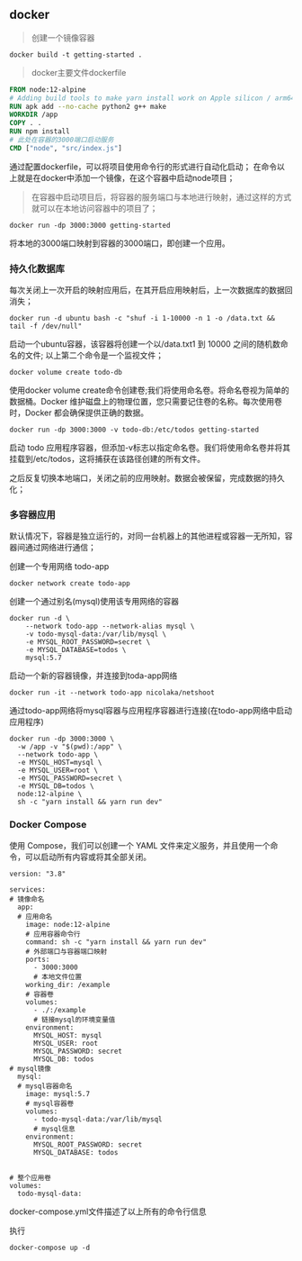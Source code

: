 ## docker
> 创建一个镜像容器
```
docker build -t getting-started .
```

> docker主要文件dockerfile

```dockerfile
FROM node:12-alpine
# Adding build tools to make yarn install work on Apple silicon / arm64 machines
RUN apk add --no-cache python2 g++ make
WORKDIR /app
COPY . .
RUN npm install
# 此处在容器的3000端口启动服务
CMD ["node", "src/index.js"]
```
通过配置dockerfile，可以将项目使用命令行的形式进行自动化启动；
在命令以上就是在docker中添加一个镜像，在这个容器中启动node项目；

>在容器中启动项目后，将容器的服务端口与本地进行映射，通过这样的方式就可以在本地访问容器中的项目了；
```
docker run -dp 3000:3000 getting-started
```
将本地的3000端口映射到容器的3000端口，即创建一个应用。


### 持久化数据库

每次关闭上一次开启的映射应用后，在其开启应用映射后，上一次数据库的数据回消失；

```
docker run -d ubuntu bash -c "shuf -i 1-10000 -n 1 -o /data.txt && tail -f /dev/null"
```
启动一个ubuntu容器，该容器将创建一个以/data.txt1 到 10000 之间的随机数命名的文件;
以上第二个命令是一个监视文件；

```
docker volume create todo-db
```
使用docker volume create命令创建卷;我们将使用命名卷。将命名卷视为简单的数据桶。Docker 维护磁盘上的物理位置，您只需要记住卷的名称。每次使用卷时，Docker 都会确保提供正确的数据。
```
docker run -dp 3000:3000 -v todo-db:/etc/todos getting-started
```
启动 todo 应用程序容器，但添加-v标志以指定命名卷。我们将使用命名卷并将其挂载到/etc/todos，这将捕获在该路径创建的所有文件。

之后反复切换本地端口，关闭之前的应用映射。数据会被保留，完成数据的持久化；


### 多容器应用
默认情况下，容器是独立运行的，对同一台机器上的其他进程或容器一无所知，容器间通过网络进行通信；

创建一个专用网络 todo-app
```
docker network create todo-app
```
创建一个通过别名(mysql)使用该专用网络的容器
```
docker run -d \
    --network todo-app --network-alias mysql \
    -v todo-mysql-data:/var/lib/mysql \
    -e MYSQL_ROOT_PASSWORD=secret \
    -e MYSQL_DATABASE=todos \
    mysql:5.7
```


启动一个新的容器镜像，并连接到toda-app网络
```
docker run -it --network todo-app nicolaka/netshoot
```

通过todo-app网络将mysql容器与应用程序容器进行连接(在todo-app网络中启动应用程序)
```
docker run -dp 3000:3000 \
  -w /app -v "$(pwd):/app" \
  --network todo-app \
  -e MYSQL_HOST=mysql \
  -e MYSQL_USER=root \
  -e MYSQL_PASSWORD=secret \
  -e MYSQL_DB=todos \
  node:12-alpine \
  sh -c "yarn install && yarn run dev"
```

### Docker Compose

使用 Compose，我们可以创建一个 YAML 文件来定义服务，并且使用一个命令，可以启动所有内容或将其全部关闭。
```
version: "3.8"

services:
# 镜像命名
  app:
  # 应用命名
    image: node:12-alpine
    # 应用容器命令行
    command: sh -c "yarn install && yarn run dev"
    # 外部端口与容器端口映射
    ports:
      - 3000:3000
      # 本地文件位置
    working_dir: /example
    # 容器卷
    volumes:
      - ./:/example
      # 链接mysql的环境变量值
    environment:
      MYSQL_HOST: mysql
      MYSQL_USER: root
      MYSQL_PASSWORD: secret
      MYSQL_DB: todos
# mysql镜像
  mysql:
  # mysql容器命名
    image: mysql:5.7
    # mysql容器卷
    volumes:
      - todo-mysql-data:/var/lib/mysql
      # mysql信息
    environment:
      MYSQL_ROOT_PASSWORD: secret
      MYSQL_DATABASE: todos


# 整个应用卷
volumes:
  todo-mysql-data:
```
docker-compose.yml文件描述了以上所有的命令行信息

执行
```
docker-compose up -d
```
